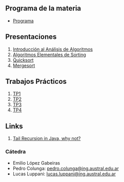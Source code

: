 ## Programa de la materia

* [Programa](resources/Programa.pdf)

## Presentaciones

1. [Introducción al Análisis de Algoritmos](introduction)
2. [Algoritmos Elementales de Sorting](elemental_sorters)
3. [Quicksort](quicksort)
3. [Mergesort](mergesort)

## Trabajos Prácticos

1. [TP1](practice/1)
2. [TP2](practice/2)
3. [TP3](practice/3)
4. [TP4](practice/4)

## Links

1. [Tail Recursion in Java, why not?](http://www.drdobbs.com/jvm/tail-call-optimization-and-java/240167044)

### Cátedra

* Emilio López Gabeiras
* Pedro Colunga: [pedro.colunga@ing.austral.edu.ar](mailto:pedro.colunga@ing.austral.edu.ar)
* Lucas Luppani: [lucas.luppani@ing.austral.edu.ar](mailto:lucas.luppani@ing.austral.edu.ar)
